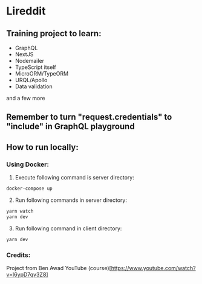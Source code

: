 # Lireddit

## Training project to learn:
- GraphQL
- NextJS
- Nodemailer
- TypeScript itself
- MicroORM/TypeORM
- URQL/Apollo
- Data validation

and a few more

## Remember to turn "request.credentials" to "include" in GraphQL playground

## How to run locally:

### Using Docker:
1. Execute following command is server directory:
```bash
docker-compose up
```
2. Run following commands in server directory:
```bash
yarn watch
yarn dev
```
3. Run following command in client directory:
```bash
yarn dev
```

### Credits:
Project from Ben Awad YouTube (course)[https://www.youtube.com/watch?v=I6ypD7qv3Z8]

